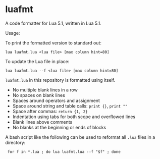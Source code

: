 # luafmt
A code formatter for Lua 5.1, written in Lua 5.1.

Usage:

To print the formatted version to standard out:

    lua luafmt.lua <lua file> [max column hint=80]
    
To update the Lua file in place:
    
    lua luafmt.lua --f <lua file> [max column hint=80]

`luafmt.lua` in this repository is formatted using itself.

* No multiple blank lines in a row
* No spaces on blank lines
* Spaces around operators and assignment
* Space around string and table calls: `print {}`, `print ""`
* Space after commas: `return {1, 2}`
* Indentation using tabs for both scope and overflowed lines
* Blank lines above comments
* No blanks at the beginning or ends of blocks

A bash script like the following can be used to reformat all `.lua` files in a directory:

     for f in *.lua ; do lua luafmt.lua --f "$f" ; done
